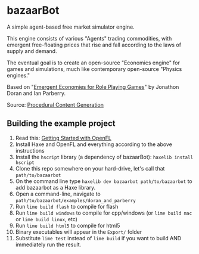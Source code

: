 bazaarBot
=========

A simple agent-based free market simulator engine.

This engine consists of various "Agents" trading commodities, with emergent free-floating prices that rise and fall according to the laws of supply and demand.

The eventual goal is to create an open-source "Economics engine" for games and simulations, much like contemporary open-source "Physics engines."

Based on "[Emergent Economies for Role Playing Games](http://larc.unt.edu/techreports/LARC-2010-03.pdf)" by Jonathon Doran and Ian Parberry.

Source: [Procedural Content Generation](http://larc.unt.edu/ian/research/content/)

Building the example project
---------------------------

1. Read this: [Getting Started with OpenFL](http://www.openfl.org/documentation/setup/)
2. Install Haxe and OpenFL and everything according to the above instructions
3. Install the `hscript` library (a dependency of bazaarBot): `haxelib install hscript`
4. Clone this repo somewhere on your hard-drive, let's call that `path/to/bazaarbot`
5. On the command line type `haxelib dev bazaarbot path/to/bazaarbot` to add bazaarbot as a Haxe library.
6. Open a command-line, navigate to `path/to/bazaarbot/examples/doran_and_parberry`
7. Run `lime build flash` to compile for flash
8. Run `lime build windows` to compile for cpp/windows (or `lime build mac` or `lime build linux`, etc)
9. Run `lime build html5` to compile for html5
10. Binary executables will appear in the `Export/` folder
11. Substitute `lime test` instead of `lime build` if you want to build AND immediately run the result.

